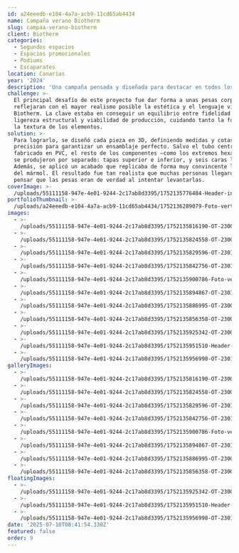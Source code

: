 ```yaml
---
id: a24eeedb-e104-4a7a-acb9-11cd65ab4434
name: Campaña verano Biotherm
slug: campaa-verano-biotherm
client: Biotherm
categories:
  - Segundos espacios
  - Espacios promocionales
  - Podiums
  - Escaparates
location: Canarias
year: '2024'
description: 'Una campaña pensada y diseñada para destacar en todos los espacios. '
challenge: >-
  El principal desafío de este proyecto fue dar forma a unas pesas corpóreas que
  reflejaran con el mayor realismo posible la estética y el lenguaje visual de
  Biotherm. La clave estaba en conseguir un equilibrio entre fidelidad visual,
  ligereza estructural y viabilidad de producción, cuidando tanto la forma como
  la textura de los elementos.
solution: >-
  Para lograrlo, se diseñó cada pieza en 3D, definiendo medidas y cotas con
  precisión para garantizar un ensamblaje perfecto. Salvo el tubo central,
  fabricado en PVC, el resto de los componentes —como los extremos hexagonales—
  se produjeron por separado: tapas superior e inferior, y seis caras laterales
  Además, se aplicó un acabado que replicaba de forma muy convincente la textura
  del mármol. El resultado fue tan realista que muchas personas llegaron a
  pensar que las pesas eran de verdad al intentar levantarlas.
coverImage: >-
  /uploads/55111158-947e-4e01-9244-2c17ab8d3395/1752135776484-Header-interno.jpeg
portfolioThumbnail: >-
  /uploads/a24eeedb-e104-4a7a-acb9-11cd65ab4434/1752136289079-Foto-vertical-externa-.jpg
images:
  - >-
    /uploads/55111158-947e-4e01-9244-2c17ab8d3395/1752135816190-OT-23003_260000_Esennia-Oasis_f272.jpg
  - >-
    /uploads/55111158-947e-4e01-9244-2c17ab8d3395/1752135824558-OT-23003_60000_Fund-Grube-Varadero_23f2.jpg
  - >-
    /uploads/55111158-947e-4e01-9244-2c17ab8d3395/1752135829596-OT-23011_130000_Fund-Grube-Fariones_7be2.jpg
  - >-
    /uploads/55111158-947e-4e01-9244-2c17ab8d3395/1752135842756-OT-23011_170000_Dalia-26_9de16.jpg
  - >-
    /uploads/55111158-947e-4e01-9244-2c17ab8d3395/1752135900786-Foto-vertical-externa-.jpg
  - >-
    /uploads/55111158-947e-4e01-9244-2c17ab8d3395/1752135894867-OT-23011_170000_Dalia-26_17f4.jpg
  - >-
    /uploads/55111158-947e-4e01-9244-2c17ab8d3395/1752135886995-OT-23003_120000_Dalia-21_b931.jpg
  - >-
    /uploads/55111158-947e-4e01-9244-2c17ab8d3395/1752135856358-OT-23003_260000_Esennia-Oasis_f272.jpg
  - >-
    /uploads/55111158-947e-4e01-9244-2c17ab8d3395/1752135925342-OT-23003_120000_Dalia-21_b931.jpg
  - >-
    /uploads/55111158-947e-4e01-9244-2c17ab8d3395/1752135951510-Header-interno.jpeg
  - >-
    /uploads/55111158-947e-4e01-9244-2c17ab8d3395/1752135956998-OT-23011_170000_Dalia-26_9de16.jpg
galleryImages:
  - >-
    /uploads/55111158-947e-4e01-9244-2c17ab8d3395/1752135816190-OT-23003_260000_Esennia-Oasis_f272.jpg
  - >-
    /uploads/55111158-947e-4e01-9244-2c17ab8d3395/1752135824558-OT-23003_60000_Fund-Grube-Varadero_23f2.jpg
  - >-
    /uploads/55111158-947e-4e01-9244-2c17ab8d3395/1752135829596-OT-23011_130000_Fund-Grube-Fariones_7be2.jpg
  - >-
    /uploads/55111158-947e-4e01-9244-2c17ab8d3395/1752135842756-OT-23011_170000_Dalia-26_9de16.jpg
  - >-
    /uploads/55111158-947e-4e01-9244-2c17ab8d3395/1752135900786-Foto-vertical-externa-.jpg
  - >-
    /uploads/55111158-947e-4e01-9244-2c17ab8d3395/1752135894867-OT-23011_170000_Dalia-26_17f4.jpg
  - >-
    /uploads/55111158-947e-4e01-9244-2c17ab8d3395/1752135886995-OT-23003_120000_Dalia-21_b931.jpg
  - >-
    /uploads/55111158-947e-4e01-9244-2c17ab8d3395/1752135856358-OT-23003_260000_Esennia-Oasis_f272.jpg
floatingImages:
  - >-
    /uploads/55111158-947e-4e01-9244-2c17ab8d3395/1752135925342-OT-23003_120000_Dalia-21_b931.jpg
  - >-
    /uploads/55111158-947e-4e01-9244-2c17ab8d3395/1752135951510-Header-interno.jpeg
  - >-
    /uploads/55111158-947e-4e01-9244-2c17ab8d3395/1752135956998-OT-23011_170000_Dalia-26_9de16.jpg
date: '2025-07-10T08:41:54.330Z'
featured: false
order: 9
---
```


